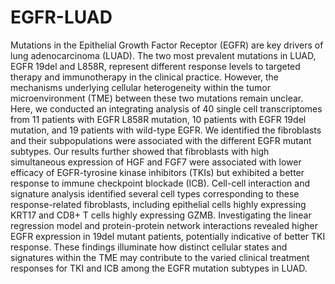 # EGFR-LUAD
Mutations in the Epithelial Growth Factor Receptor (EGFR) are key drivers of lung adenocarcinoma (LUAD). The two most prevalent mutations in LUAD, EGFR 19del and L858R, represent different response levels to targeted therapy and immunotherapy in the clinical practice. However, the mechanisms underlying cellular heterogeneity within the tumor microenvironment (TME) between these two mutations remain unclear. Here, we conducted an integrating analysis of 40 single cell transcriptomes from 11 patients with EGFR L858R mutation, 10 patients with EGFR 19del mutation, and 19 patients with wild-type EGFR. We identified the fibroblasts and their subpopulations were associated with the different EGFR mutant subtypes. Our results further showed that fibroblasts with high simultaneous expression of HGF and FGF7 were associated with lower efficacy of EGFR-tyrosine kinase inhibitors (TKIs) but exhibited a better response to immune checkpoint blockade (ICB). Cell-cell interaction and signature analysis identified several cell types corresponding to these response-related fibroblasts, including epithelial cells highly expressing KRT17 and CD8+ T cells highly expressing GZMB. Investigating the linear regression model and protein-protein network interactions revealed higher EGFR expression in 19del mutant patients, potentially indicative of better TKI response. These findings illuminate how distinct cellular states and signatures within the TME may contribute to the varied clinical treatment responses for TKI and ICB among the EGFR mutation subtypes in LUAD.

